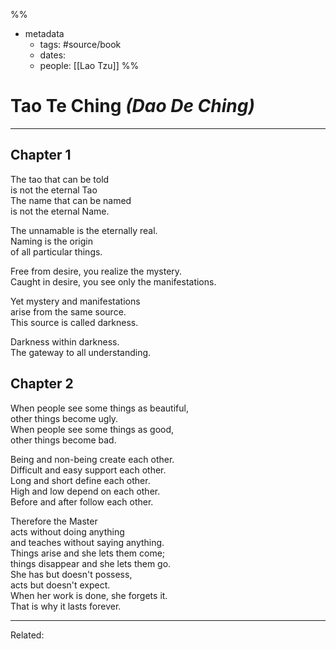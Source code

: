 %%
- metadata
	- tags: #source/book
	- dates:
	- people: [[Lao Tzu]]
%%

# Tao Te Ching *(Dao De Ching)*
---

## Chapter 1
The tao that can be told  
is not the eternal Tao  
The name that can be named  
is not the eternal Name.  
  
The unnamable is the eternally real.  
Naming is the origin  
of all particular things.  
  
Free from desire, you realize the mystery.  
Caught in desire, you see only the manifestations.  
  
Yet mystery and manifestations  
arise from the same source.  
This source is called darkness.  
  
Darkness within darkness.  
The gateway to all understanding.

## Chapter 2
When people see some things as beautiful,  
other things become ugly.  
When people see some things as good,  
other things become bad.  
  
Being and non-being create each other.  
Difficult and easy support each other.  
Long and short define each other.  
High and low depend on each other.  
Before and after follow each other.  
  
Therefore the Master  
acts without doing anything  
and teaches without saying anything.  
Things arise and she lets them come;  
things disappear and she lets them go.  
She has but doesn't possess,  
acts but doesn't expect.  
When her work is done, she forgets it.  
That is why it lasts forever.

----
Related:
